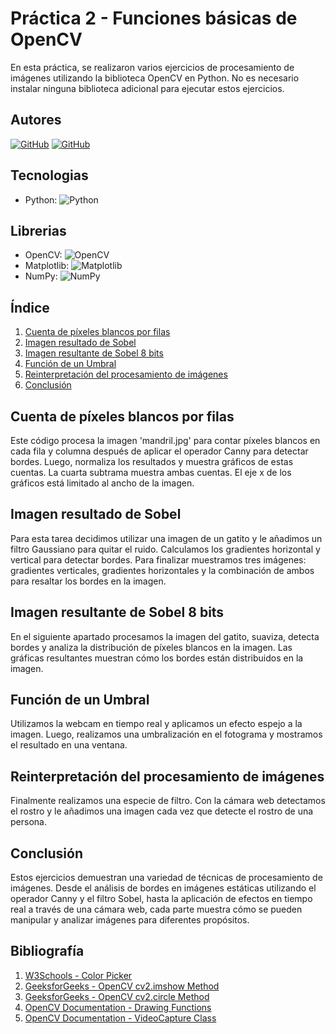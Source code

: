 # Práctica 2 - Funciones básicas de OpenCV

En esta práctica, se realizaron varios ejercicios de procesamiento de imágenes utilizando la biblioteca OpenCV en Python. No es necesario instalar ninguna biblioteca adicional para ejecutar estos ejercicios.

## Autores
[![GitHub](https://img.shields.io/badge/GitHub-Ana%20del%20Carmen%20Santana%20Ojeda-red?style=flat-square&logo=github)](https://github.com/AnaSantana016)
[![GitHub](https://img.shields.io/badge/GitHub-Pablo%20Santana-blue?style=flat-square&logo=github)](https://github.com/pablosanttanaa)

## Tecnologias
  -  Python: ![Python](https://img.shields.io/badge/Python-3.x-blue?style=flat-square&logo=python)

## Librerias 
  - OpenCV: ![OpenCV](https://img.shields.io/badge/OpenCV-Latest-brightgreen?style=flat-square&logo=opencv)
  - Matplotlib: ![Matplotlib](https://img.shields.io/badge/Matplotlib-Latest-yellow?style=flat-square&logo=matplotlib)
  - NumPy: ![NumPy](https://img.shields.io/badge/NumPy-Latest-blueviolet?style=flat-square&logo=numpy)

## Índice

1. [Cuenta de píxeles blancos por filas](#cuenta-de-píxeles-blancos-por-filas)
2. [Imagen resultado de Sobel](#imagen-resultado-de-sobel)
3. [Imagen resultante de Sobel 8 bits](#imagen-resultado-de-sobel-8-bits)
4. [Función de un Umbral](#función-de-un-umbral)
5. [Reinterpretación del procesamiento de imágenes](#reinterpretación-del-procesamiento-de-imágenes)
6. [Conclusión](#conclusión)

## Cuenta de píxeles blancos por filas

Este código procesa la imagen 'mandril.jpg' para contar píxeles blancos en cada fila y columna después de aplicar el operador Canny para detectar bordes. Luego, normaliza los resultados y muestra gráficos de estas cuentas. La cuarta subtrama muestra ambas cuentas. El eje x de los gráficos está limitado al ancho de la imagen.

## Imagen resultado de Sobel

Para esta tarea decidimos utilizar una imagen de un gatito y le añadimos un filtro Gaussiano para quitar el ruido. Calculamos los gradientes horizontal y vertical para detectar bordes. Para finalizar muestramos tres imágenes: gradientes verticales, gradientes horizontales y la combinación de ambos para resaltar los bordes en la imagen.

## Imagen resultante de Sobel 8 bits

En el siguiente apartado procesamos la imagen del gatito, suaviza, detecta bordes y analiza la distribución de píxeles blancos en la imagen. Las gráficas resultantes muestran cómo los bordes están distribuidos en la imagen.

## Función de un Umbral

Utilizamos la webcam en tiempo real y aplicamos un efecto espejo a la imagen. Luego, realizamos una umbralización en el fotograma y mostramos el resultado en una ventana.

## Reinterpretación del procesamiento de imágenes

Finalmente realizamos una especie de filtro. Con la cámara web detectamos el rostro y le añadimos una imagen cada vez que detecte el rostro de una persona.

## Conclusión

Estos ejercicios demuestran una variedad de técnicas de procesamiento de imágenes. Desde el análisis de bordes en imágenes estáticas utilizando el operador Canny y el filtro Sobel, hasta la aplicación de efectos en tiempo real a través de una cámara web, cada parte muestra cómo se pueden manipular y analizar imágenes para diferentes propósitos. 

## Bibliografía

1. [W3Schools - Color Picker](https://www.w3schools.com/colors/colors_picker.asp)
2. [GeeksforGeeks - OpenCV cv2.imshow Method](https://www.geeksforgeeks.org/python-opencv-cv2-imshow-method/)
3. [GeeksforGeeks - OpenCV cv2.circle Method](https://www.geeksforgeeks.org/python-opencv-cv2-circle-method/)
4. [OpenCV Documentation - Drawing Functions](https://docs.opencv.org/4.x/da/d6e/tutorial_py_geometric_transformations.html)
5. [OpenCV Documentation - VideoCapture Class](https://docs.opencv.org/4.x/da/d6e/tutorial_py_geometric_transformations.html)